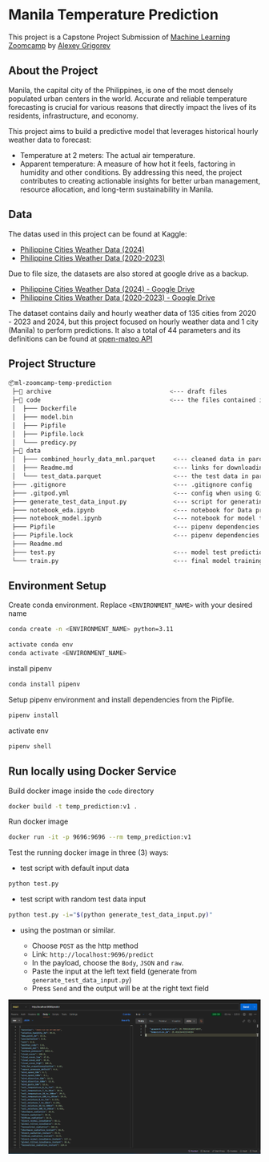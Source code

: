 # Manila Temperature Prediction

This project is a Capstone Project Submission of [Machine Learning Zoomcamp](https://github.com/DataTalksClub/machine-learning-zoomcamp/tree/master) by [Alexey Grigorev](https://github.com/alexeygrigorev)

## About the Project

Manila, the capital city of the Philippines, is one of the most densely populated urban centers in the world. Accurate and reliable temperature forecasting is crucial for various reasons that directly impact the lives of its residents, infrastructure, and economy.

This project aims to build a predictive model that leverages historical hourly weather data to forecast:

- Temperature at 2 meters: The actual air temperature.
- Apparent temperature: A measure of how hot it feels, factoring in humidity and other conditions.
  By addressing this need, the project contributes to creating actionable insights for better urban management, resource allocation, and long-term sustainability in Manila.

## Data

The datas used in this project can be found at Kaggle:

- [Philippine Cities Weather Data (2024)](https://www.kaggle.com/datasets/bwandowando/philippine-cities-weather-data-ytd-2024)
- [Philippine Cities Weather Data (2020-2023)](https://www.kaggle.com/datasets/bwandowando/philippine-cities-weather-data-2020-2023)

Due to file size, the datasets are also stored at google drive as a backup.

- [Philippine Cities Weather Data (2024) - Google Drive](https://drive.google.com/file/d/10wxJ3x6NKIGQCL5xpngcgbja6M7hvqJf/view?usp=drive_link)
- [Philippine Cities Weather Data (2020-2023) - Google Drive](https://drive.google.com/file/d/1cwdqQC3Idr7rfCS2AMbROv3be0eZ0SIB/view?usp=drive_link)

The dataset contains daily and hourly weather data of 135 cities from 2020 - 2023 and 2024, but this project focused on hourly weather data and 1 city (Manila) to perform predictions.
It also a total of 44 parameters and its definitions can be found at [open-mateo API](https://open-meteo.com/en/docs/historical-weather-api)

## Project Structure

```sh
📦ml-zoomcamp-temp-prediction
 ├─📂 archive                                 <--- draft files
 ├─📂 code                                    <--- the files contained in docker image
 │  ├─── Dockerfile
 │  ├─── model.bin
 │  ├─── Pipfile
 │  ├─── Pipfile.lock
 │  └─── predicy.py
 ├─📂 data
 │  ├─── combined_hourly_data_mnl.parquet     <--- cleaned data in parquet format
 │  ├─── Readme.md                            <--- links for downloading the dataset
 │  └─── test_data.parquet                    <--- the test data in parquet format
 ├─── .gitignore                              <--- .gitignore config
 ├─── .gitpod.yml                             <--- config when using Gitpod (devcontainers alternative)
 ├─── generate_test_data_input.py             <--- script for generating input test data
 ├─── notebook_eda.ipynb                      <--- notebook for Data prep, cleaning and EDA
 ├─── notebook_model.ipynb                    <--- notebook for model training and hyperparameter tuning
 ├─── Pipfile                                 <--- pipenv dependencies
 ├─── Pipfile.lock                            <--- pipenv dependencies
 ├─── Readme.md
 ├─── test.py                                 <--- model test prediction script
 └─── train.py                                <--- final model training script
```

## Environment Setup

Create conda environment. Replace `<ENVIRONMENT_NAME>` with your desired name

```sh
conda create -n <ENVIRONMENT_NAME> python=3.11
```

```sh
activate conda env
conda activate <ENVIRONMENT_NAME>
```

install pipenv

```sh
conda install pipenv
```

Setup pipenv environment and install dependencies from the Pipfile.

```sh
pipenv install
```

activate env

```sh
pipenv shell
```

## Run locally using Docker Service

Build docker image inside the `code` directory

```bash
docker build -t temp_prediction:v1 .
```

Run docker image

```bash
docker run -it -p 9696:9696 --rm temp_prediction:v1
```

Test the running docker image in three (3) ways:

- test script with default input data

```bash
python test.py
```

- test script with random test data input

```bash
python test.py -i="$(python generate_test_data_input.py)"
```

- using the postman or similar.

  - Choose `POST` as the http method
  - Link: `http://localhost:9696/predict`
  - In the payload, choose the `Body`, `JSON` and `raw`.
  - Paste the input at the left text field (generate from `generate_test_data_input.py`)
  - Press `Send` and the output will be at the right text field

![postman-test](img/postman-test.png)
